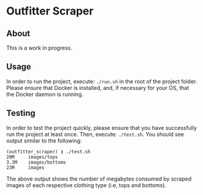 # Outfitter Scraper

## About

This is a work in progress.

## Usage

In order to run the project, execute: `./run.sh` in the root of the project 
folder. Please ensure that Docker is installed, and, if necessary for your OS, 
that the Docker daemon is running.

## Testing

In order to test the project quickly, please ensure that you have successfully 
run the project at least once. Then, execute: `./test.sh`. You should see output
similar to the following:

```
(outfitter_scraper) ❯ ./test.sh
20M     images/tops
3.3M    images/bottoms
23M     images
```

The above output shows the number of megabytes consumed by scraped images of 
each respective clothing type (i.e, tops and bottoms).